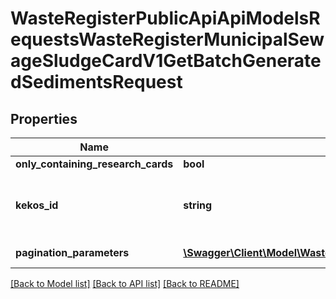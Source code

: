 # WasteRegisterPublicApiApiModelsRequestsWasteRegisterMunicipalSewageSludgeCardV1GetBatchGeneratedSedimentsRequest

## Properties
Name | Type | Description | Notes
------------ | ------------- | ------------- | -------------
**only_containing_research_cards** | **bool** |  | [optional] 
**kekos_id** | **string** | Id karty ewidencji komunalnych osadów ściekowych | [optional] 
**pagination_parameters** | [**\Swagger\Client\Model\WasteRegisterPublicApiApiModelsCollectionsPaginationParameters**](WasteRegisterPublicApiApiModelsCollectionsPaginationParameters.md) | Parametry paginacji | [optional] 

[[Back to Model list]](../README.md#documentation-for-models) [[Back to API list]](../README.md#documentation-for-api-endpoints) [[Back to README]](../README.md)


